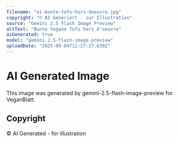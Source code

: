 ```yaml
---
filename: "ai-bunte-tofu-hors-doeuvre.jpg"
copyright: "© AI Generiert - zur Illustration"
source: "Gemini 2.5 Flash Image Preview"
altText: "Bunte Vegane Tofu hors d'oeuvre"
aiGenerated: true
model: "gemini-2.5-flash-image-preview"
uploadDate: "2025-09-04T12:27:27.639Z"
---
```


# AI Generated Image

This image was generated by gemini-2.5-flash-image-preview for VeganBlatt.

## Copyright
© AI Generated - for illustration
